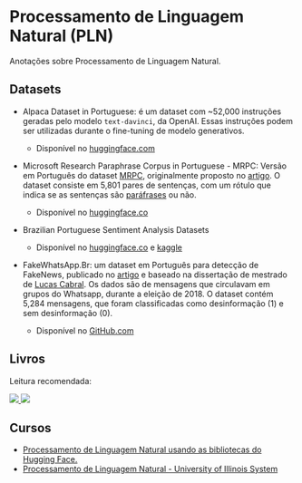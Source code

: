 # Processamento de Linguagem Natural (PLN)
Anotações sobre Processamento de Linguagem Natural.

## Datasets

- Alpaca Dataset in Portuguese: é um dataset com ~52,000 instruções geradas pelo modelo `text-davinci`, da OpenAI. Essas instruções podem ser utilizadas durante o fine-tuning de modelo generativos.
   - Disponível no [huggingface.com](https://huggingface.co/datasets/dominguesm/alpaca-data-pt-br)

- Microsoft Research Paraphrase Corpus in Portuguese - MRPC: Versão em Português do dataset [MRPC](https://huggingface.co/datasets/glue/viewer/mrpc/test), originalmente proposto no [artigo](https://aclanthology.org/I05-5002.pdf). O dataset consiste em 5,801 pares de sentenças, com um rótulo que indica se as sentenças são [paráfrases](https://www.dicio.com.br/parafrases) ou não.
   - Disponível no [huggingface.co](https://huggingface.co/datasets/PORTULAN/glue-ptpt/viewer/mrpc/train)

- Brazilian Portuguese Sentiment Analysis Datasets
   - Disponível no [huggingface.co](https://huggingface.co/datasets/lm4pt/bpsad) e [kaggle](https://www.kaggle.com/datasets/fredericods/ptbr-sentiment-analysis-datasets/code?resource=download)

- FakeWhatsApp.Br: um dataset em Português para detecção de FakeNews, publicado no [artigo](https://www.scitepress.org/Link.aspx?doi=10.5220/0010446800630074) e baseado na dissertação de mestrado de [Lucas Cabral](https://repositorio.ufc.br/handle/riufc/63379). Os dados são de mensagens que circulavam em grupos do Whatsapp, durante a eleição de 2018. O dataset contém 5,284 mensagens, que foram classificadas como desinformação (1) e sem desinformação (0).
   - Disponível no [GitHub.com](https://github.com/cabrau/FakeWhatsApp.Br)
## Livros
Leitura recomendada:

<a href="https://www.oreilly.com/library/view/deep-learning-for/9781492045519/">
  <img src="https://github.com/erickrribeiro/pln/assets/5834111/2bf7476d-f25c-4b29-b955-c874b77d9afc">
</a>

<a href="https://www.oreilly.com/library/view/mastering-nlp-from/9781804619186/">
  <img src="https://github.com/erickrribeiro/pln/assets/5834111/107d0399-cb1e-4e14-b1fa-b75cf167b414">
</a>

## Cursos

- [Processamento de Linguagem Natural usando as bibliotecas do Hugging Face.](https://huggingface.co/learn/nlp-course/chapter1/1)
- [Processamento de Linguagem Natural - University of Illinois System](https://courses.grainger.illinois.edu/cs447/su2024/)
